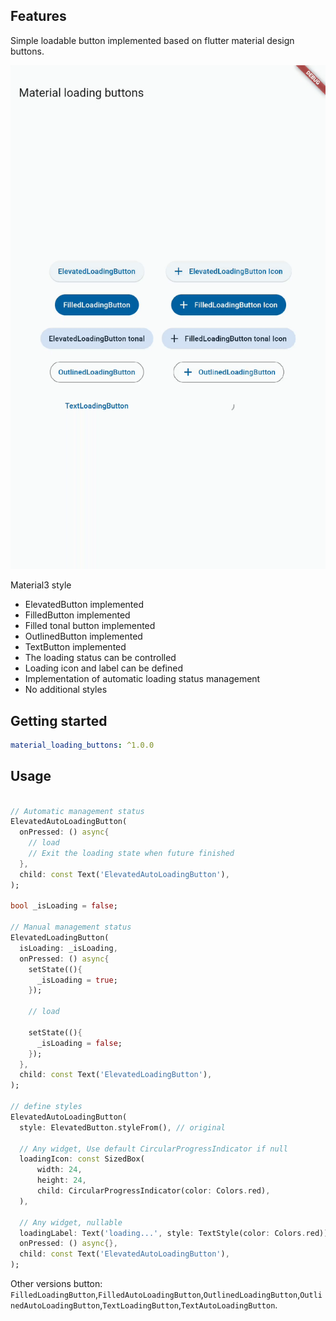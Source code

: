 ## Features

Simple loadable button implemented based on flutter material design buttons.

![Material3 example](./example/screenshot/example.gif "Material3 style")

Material3 style

* ElevatedButton implemented
* FilledButton implemented
* Filled tonal button implemented
* OutlinedButton implemented
* TextButton implemented
* The loading status can be controlled
* Loading icon and label can be defined
* Implementation of automatic loading status management
* No additional styles

## Getting started

```yaml
material_loading_buttons: ^1.0.0
```

## Usage

```dart

// Automatic management status
ElevatedAutoLoadingButton(
  onPressed: () async{
    // load
    // Exit the loading state when future finished
  },
  child: const Text('ElevatedAutoLoadingButton'),
);

bool _isLoading = false;

// Manual management status
ElevatedLoadingButton(
  isLoading: _isLoading,
  onPressed: () async{
    setState((){
      _isLoading = true;
    });
    
    // load

    setState((){
      _isLoading = false;
    });
  },
  child: const Text('ElevatedLoadingButton'),
);

// define styles
ElevatedAutoLoadingButton(
  style: ElevatedButton.styleFrom(), // original

  // Any widget, Use default CircularProgressIndicator if null
  loadingIcon: const SizedBox(
      width: 24,
      height: 24,
      child: CircularProgressIndicator(color: Colors.red),
  ),

  // Any widget, nullable
  loadingLabel: Text('loading...', style: TextStyle(color: Colors.red)),
  onPressed: () async{},
  child: const Text('ElevatedAutoLoadingButton'),
);

```

Other versions button: `FilledLoadingButton`,`FilledAutoLoadingButton`,`OutlinedLoadingButton`,`OutlinedAutoLoadingButton`,`TextLoadingButton`,`TextAutoLoadingButton`.
